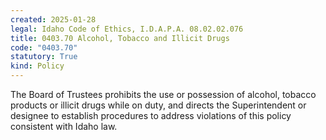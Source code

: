 ```yaml
---
created: 2025-01-28
legal: Idaho Code of Ethics, I.D.A.P.A. 08.02.02.076
title: 0403.70 Alcohol, Tobacco and Illicit Drugs
code: "0403.70"
statutory: True
kind: Policy
---
```


The Board of Trustees prohibits the use or possession of alcohol, tobacco products or illicit drugs while on duty, and directs the Superintendent or designee to establish procedures to address violations of this policy consistent with Idaho law.
